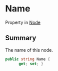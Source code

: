 # Name

Property in [Node](./)

## Summary

The name of this node.

```csharp
public string Name {
      get; set; }
```
